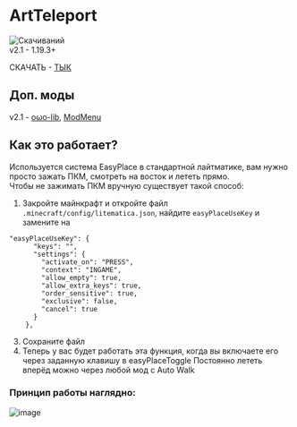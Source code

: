 # ArtTeleport
![Скачиваний](https://img.shields.io/github/downloads/FurnyGo/ArtTeleport/total?color=red&logo=github&style=for-the-badge)  
v2.1 - 1.19.3+  
  
  
СКАЧАТЬ - [ТЫК](https://github.com/FurnyGo/ArtTeleport/releases/download/v2.1/arttp-2.1.jar)

## Доп. моды

v2.1 - [oωo-lib](https://modrinth.com/mod/owo-lib), [ModMenu](https://modrinth.com/mod/modmenu)  

## Как это работает?
Используется система EasyPlace в стандартной лайтматике, вам нужно просто зажать ПКМ, смотреть на восток и лететь прямо.  
Чтобы не зажимать ПКМ вручную существует такой способ:  
1. Закройте майнкрафт и откройте файл `.minecraft/config/litematica.json`, найдите `easyPlaceUseKey` и замените на  
```
"easyPlaceUseKey": {
      "keys": "",
      "settings": {
        "activate_on": "PRESS",
        "context": "INGAME",
        "allow_empty": true,
        "allow_extra_keys": true,
        "order_sensitive": true,
        "exclusive": false,
        "cancel": true
      }
    },
```  
3. Сохраните файл  
4. Теперь у вас будет работать эта функция, когда вы включаете его через заданную клавишу в easyPlaceToggle
Постоянно лететь вперёд можно через любой мод с Auto Walk  
  
### Принцип работы наглядно:
![image](https://user-images.githubusercontent.com/68079109/224092446-659836d1-a40e-481c-982f-c7bac9ff6a52.png)  
